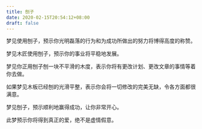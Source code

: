 ```yaml
---
title: 刨子
date: 2020-02-15T20:54:12+08:00
draft: false
---
```


梦见使用刨子，预示你光明磊落的行为和为成功所做出的努力将博得高度的称赞。

梦见木匠使用刨子，预示你的事业将平稳地发展。

梦见你正用刨子刨一块不平滑的木度，表示你将有更改计划、更改文章的事情等着你去做。

如果梦见木板已经刨的光滑平整，表示你会将一切修改的完美无缺，令各方面都很满意。

梦见刨子，预示顺利地赢得成功，让你非常开心。

此梦预示你将得到真正的爱，绝不是虚情假意。


